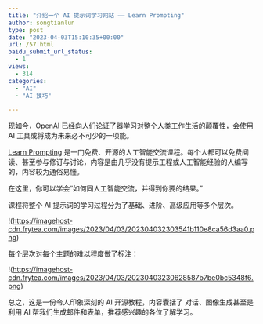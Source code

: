 ```yaml
---
title: "介绍一个 AI 提示词学习网站 —— Learn Prompting"
author: songtianlun
type: post
date: "2023-04-03T15:10:35+00:00"
url: /57.html
baidu_submit_url_status:
  - 1
views:
  - 314
categories:
  - "AI"
  - "AI 技巧"

---
```

现如今，OpenAI 已经向人们论证了器学习对整个人类工作生活的颠覆性，会使用 AI 工具或将成为未来必不可少的一项能。

<a href=https://learnprompting.org/zh-Hans/docs/intro target=_blank  rel=nofollow>Learn Prompting</a> 是一门免费、开源的人工智能交流课程。每个人都可以免费阅读、甚至参与修订与讨论，内容是由几乎没有提示工程或人工智能经验的人编写的，内容较为通俗易懂。

在这里，你可以学会“如何同人工智能交流，并得到你要的结果。”

课程将整个 AI 提示词的学习过程分为了基础、进阶、高级应用等多个层次。

!(https://imagehost-cdn.frytea.com/images/2023/04/03/202304032303541b110e8ca56d3aa0.png)

每个层次对每个主题的难以程度做了标注：

!(https://imagehost-cdn.frytea.com/images/2023/04/03/20230403230628587b7be0bc5348f6.png)

总之，这是一份令人印象深刻的 AI 开源教程，内容囊括了 对话、图像生成甚至是利用 AI 帮我们生成邮件和表单，推荐感兴趣的各位了解学习。
